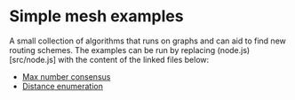 # Simple mesh examples

A small collection of algorithms that runs on graphs and can aid to find new routing schemes.
The examples can be run by replacing (node.js)[src/node.js] with the content of the linked files below:


* [Max number consensus](src/node_max_num_consensus.js)
* [Distance enumeration](src/node_distance_enumeration.js)
